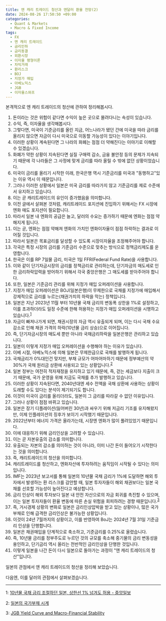 ```yaml
---
title: 엔 캐리 트레이드 청산과 엔달러 환율 전망(2)
date: 2024-08-26 17:50:50 +09:00
categories:
  - Quant & Markets
  - Macro & Fixed Income
tags:
  - FX
  - 엔 캐리 트레이드
  - 금리인하
  - 금리동결
  - 외환시장
  - 이자율 평형이론
  - 차익거래
  - 환리스크
  - BOJ
  - 지정가 매입
  - 아베노믹스
  - JGB
  - 이자율스와프
---
```


본격적으로 엔 캐리 트레이드의 청산에 관하여 정리해봅시다.

1. 돈이라는 것은 위험이 같다면 수익이 높은 곳으로 몰려다니는 속성이 있습니다. 
2. 수익, 즉, 이자율을 생각해봅시다.
3. 그렇다면, 미국이 기준금리를 올린 지금, 어느나라가 됐던 간에 미국을 따라 금리를 올리지 않으면 자금이 다시 미국으로 이동할 가능성이 있다는 이야기입니다.
4. 이러한 상황이 계속된다면 그 나라의 화폐는 점점 더 약해진다는 이야기로 이해할 수 있겠습니다.
5. 화폐가 약한 상황이 지속된다면 실질 구매력 감소, 금융 불안정 등의 문제가 지속되기 때문에 각 나라들은 그 사정에 맞게 금리를 따라 올릴 수 밖에 없던 상황이었습니다.
6. 미국이 금리를 올리기 시작한 이래, 한국은행 역시 기준금리를 미국과 "동행하고"있는 이유 역시 이 때문입니다.
7. 그러나 이러한 상황에서 일본은 미국 금리를 따라가지 않고 기준금리를 제로 수준에서 유지하고 있습니다.
8. 이는 곧 캐리트레이드의 유인이 증가했음을 의미합니다.
9. 이전 글에서 살펴본 것처럼, 캐리트레이드 포지션에 진입하기 위해서는 FX 시장에 엔화 매도 포지션이 필요합니다.
10. 따라서 일본 내 엔화의 공급은 늘고, 달러의 수요는 증가하기 때문에 엔화는 점점 약해지게 됩니다.
11. 이는 곧, 엔화는 점점 약해져 엔화의 가치인 엔화이자율이 점점 하락하는 결과로 이어질 것입니다.
12. 따라서 일본은 목표금리를 달성할 수 있도록 시장이자율을 조정해주어야 합니다.
13. 각국은 특정 시장의 금리를 기준금리 수준으로 맞추는 방식으로 정책금리제도를 운영합니다.
14. 한국은 이를 RP 7일물 금리, 미국은 1일 FFR(Federal Fund Rate)을 사용합니다.
15. 이와 같이 단기자금시장의 금리를 정책금리로 관리하는데, 단기자금의 매도세로 인한 금리하락압력을 방어하기 위해서 각국 중앙은행은 그 매도세를 받아주어야 합니다.
16. 또한, 일본은 기준금리 관리를 위해 지정가 매입 오퍼레이션을 사용합니다.
17. 지정가 매입 오퍼레이션은 BOJ(일본은행)이 무제한으로 국채를 지정가에 매입해서 강제적으로 금리를 누르는(채권가치의 하락을 막는) 정책입니다.
18. 일본은 지난 2023년 11월 부터 10년물 국채 금리의 변동폭 상한을 1%로 설정하고, 이를 초과하더라도 일정 수준에 한해 허용하는 지정가 매입 오퍼레이션을 시행하고 있습니다.<sup>[1](https://www.joongang.co.kr/article/25203805)</sup> 
19. 자금이 빠져나가게 되면, 채권시장의 자금 역시 유출되게 되며, 이는 다시 국채 수요 감소로 인해 채권 가격의 하락(10년물 금리 상승)으로 이어집니다.
20. 즉, 단기자금시장의 매도세 뿐만 아니라 국채금리하락을 일본은행은 관리하고 있습니다.
21. 일본이 이렇게 지정가 매입 오퍼레이션을 수행해야 하는 이유가 있습니다.
22. 이베 시절, 아베노믹스에 의해 일본은 무제한급으로 국채를 발행하게 됩니다.
23. 국채금리가 0%대인건 맞지만, 부채 규모가 어마어마하기 때문에 정부예산의 약 30%가 국채 원리금 상환에 사용되고 있는 상황입니다.<sup>[2](https://www.takarabe-hrj.co.jp/debtwatch)</sup> 
24. 일본 정부는 여전히 적자재정을 유지하고 있기 때문에, 즉, 걷는 세금보다 지출이 크기 때문에, 국가 운영을 위해 지금도 국채를 추가 발행하고 있습니다.
25. 이러한 상황이 지속된다면, 2040년대엔 세수 전액을 국채 상환에 사용하는 상황이 도래할 수도 있다는 분석이 제기되기도 합니다.
26. 이것이 미국이 금리를 올리더라도, 일본이 그 금리를 따라갈 수 없던 이유입니다.
27. 그러나 상황이 점점 바뀌고 있습니다.
28. 일본은 장기 디플레이션(잃어버린 30년)과 싸우기 위해 저금리 기조를 유지해왔지만, 이제 인플레이션의 징후가 보이기 시작했기 때문입니다.
29. 2022년부터 에너지 가격은 올라가는데, 시장엔 엔화가 많이 풀려있었기 때문입니다.
30. 이에 대응하기 위해 금리인상을 고려할 수 있습니다.
31. 이는 곧 자본유출의 감소를 의미합니다.
32. 유출되는 자본의 감소를 의미하는 것이 아니라, 이미 나간 돈이 들어오기 시작한다는 것을 의미합니다.
33. 즉, 캐리트레이드의 청산을 의미합니다.
34. 캐리트레이드를 청산하고, 엔화자산에 투자하려는 움직임이 시작될 수 있다는 의미입니다.
35. IMF는 2023년 보고서를 통해 일본의 10년물 국채 금리가 1%에 도달하면 해외 투자에서 발생하는 환 리스크를 감안할 때, 일본 투자자들이 해외 채권보다는 일본 국채를 선호할 가능성이 높아진다고 예상합니다. 
36. 금리 인상이 해외 투자보다 일본 내 안전 자산으로의 자금 회귀를 촉진할 수 있으며, 이는 일본 투자자들이 환율 변동에 따른 손실 위험을 회피하려는 경향 때문입니다.<sup>[3](https://www.imf.org/-/media/Files/Publications/Selected-Issues-Papers/2023/English/SIPEA2023032.ashx)</sup> 
37. 즉, 거시경제 상황의 변화로 일본은 금리인상압박을 받고 있는 상황이나, 많은 국가부채로 인해 급격한 금리인상은 불가능한 상황입니다.
38. 이것이 24년 7월까지의 상황이고, 이를 반영하여 BoJ는 2024년 7월 31일 기준금리 인상을 단행합니다.
39. 일본은 채권매입을 단계적으로 축소하고, 기준금리를 0.25%로 올렸습니다.
40. 즉, 10년물 금리를 정부주도로 누르던 것의 규모를 축소해 중기물의 금리 변동성을 용인하고, 단기금리 역시 올리는 전반적인 금리인상을 단행한 것입니다.
41. 이렇게 일본을 나간 돈이 다시 일본으로 돌아가는 과정이 "앤 캐리 트레이드의 청산"입니다.

일본의 관점에서 앤 캐리 트레이드의 청산을 정리해 보았습니다.

다음엔, 이를 달러의 관점에서 살펴보겠습니다.

---

<a name="1">1</a>: [10년물 국채 금리 조절하던 일본, 상한선 1% 넘겨도 허용 - 중앙일보](https://www.joongang.co.kr/article/25203805)

<a name="2">2</a>: [일본의 국가부채 시계](https://www.takarabe-hrj.co.jp/debtwatch)

<a name="3">3</a>: [JGB Yield Curve and Macro-Financial Stability](https://www.imf.org/-/media/Files/Publications/Selected-Issues-Papers/2023/English/SIPEA2023032.ashx)